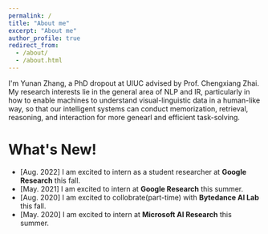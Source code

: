 ```yaml
---
permalink: /
title: "About me"
excerpt: "About me"
author_profile: true
redirect_from: 
  - /about/
  - /about.html
---
```


I'm Yunan Zhang, a PhD dropout at UIUC advised by Prof. Chengxiang Zhai. My research interests lie in the general area of NLP and IR, particularly in how to enable machines to understand visual-linguistic data in a human-like way, so that our intelligent systems can conduct memorization, retrieval, reasoning, and interaction for more genearl and efficient task-solving. 

What's New!
======
* [Aug. 2022] I am excited to intern as a student researcher at **Google Research** this fall.
* [May. 2021] I am excited to intern at **Google Research** this summer.
* [Aug. 2020] I am excited to collobrate(part-time) with **Bytedance AI Lab** this fall.
* [May. 2020] I am excited to intern at **Microsoft AI Research** this summer.















